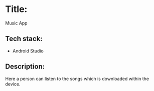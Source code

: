 # Title:
Music App

## Tech stack:
* Android Studio


## Description:
Here a person can listen to the songs which is downloaded within the device.
